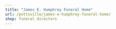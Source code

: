```yaml
---
title: "James E. Humphrey Funeral Home"
url: /pottsville/james-e-humphrey-funeral-home/
shop: funeral directors
---
```

